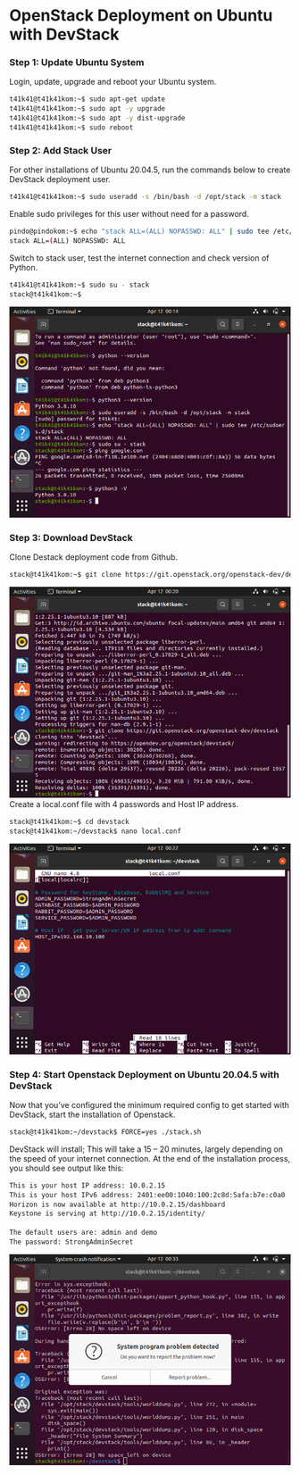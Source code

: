 # OpenStack Deployment on Ubuntu with DevStack

### Step 1: Update Ubuntu System

Login, update, upgrade and reboot your Ubuntu system.

```bash
t41k41@t41k41kom:~$ sudo apt-get update
t41k41@t41k41kom:~$ sudo apt -y upgrade
t41k41@t41k41kom:~$ sudo apt -y dist-upgrade
t41k41@t41k41kom:~$ sudo reboot
```

### Step 2: Add Stack User

For other installations of Ubuntu 20.04.5, run the commands below to create DevStack deployment user.

```bash
t41k41@t41k41kom:~$ sudo useradd -s /bin/bash -d /opt/stack -m stack
```

Enable sudo privileges for this user without need for a password.

```bash
pindo@pindokom:~$ echo "stack ALL=(ALL) NOPASSWD: ALL" | sudo tee /etc/sudoers.d/stack
stack ALL=(ALL) NOPASSWD: ALL
```

Switch to stack user, test the internet connection and check version of Python.

```bash
t41k41@t41k41kom:~$ sudo su - stack
stack@t41k41kom:~$
```

![1](image\switchstack.png)

### Step 3: Download DevStack

Clone Destack deployment code from Github.

```bash
stack@t41k41kom:~$ git clone https://git.openstack.org/openstack-dev/devstack
```

![2](image\git.png)
Create a local.conf file with 4 passwords and Host IP address.

```bash
stack@t41k41kom:~$ cd devstack
stack@t41k41kom:~/devstack$ nano local.conf
```

![3](image\localconf.png)

### Step 4: Start Openstack Deployment on Ubuntu 20.04.5 with DevStack

Now that you’ve configured the minimum required config to get started with DevStack, start the installation of Openstack.

```bash
stack@t41k41kom:~/devstack$ FORCE=yes ./stack.sh
```

DevStack will install;
This will take a 15 – 20 minutes, largely depending on the speed of your internet connection. At the end of the installation process, you should see output like this:

```bash
This is your host IP address: 10.0.2.15
This is your host IPv6 address: 2401:ee00:1040:100:2c8d:5afa:b7e:c0a0
Horizon is now available at http://10.0.2.15/dashboard
Keystone is serving at http://10.0.2.15/identity/

The default users are: admin and demo
The password: StrongAdminSecret
```

![4](image\gagalinstall.png)
